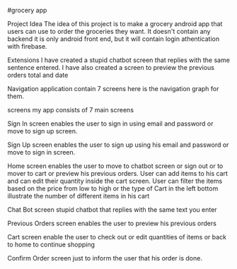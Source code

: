 #grocery app


Project Idea
The idea of this project is to make a grocery android app that users can use to order the groceries they want. It doesn't contain any backend it is only android front end, but it will contain login athentication with firebase.

Extensions
I have created a stupid chatbot screen that replies with the same sentence entered. I have also created a screen to preview the previous orders total and date

Navigation
application contain 7 screens here is the navigation graph for them.


screens
my app consists of 7 main screens

Sign In screen
enables the user to sign in using email and password or move to sign up screen.

Sign Up screen
enables the user to sign up using his email and password or move to sign in screen.

Home screen
enables the user to move to chatbot screen or sign out or to mover to cart or preview his previous orders. User can add items to his cart and can edit their quantity inside the cart screen. User can filter the items based on the price from low to high or the type of Cart in the left bottom illustrate the number of different items in his cart

Chat Bot screen
stupid chatbot that replies with the same text you enter

Previous Orders screen
enables the user to preview his previous orders

Cart screen
enable the user to check out or edit quantities of items or back to home to continue shopping

Confirm Order screen
just to inform the user that his order is done.
